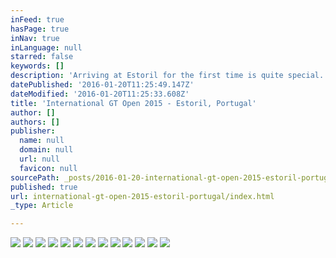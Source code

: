 ```yaml
---
inFeed: true
hasPage: true
inNav: true
inLanguage: null
starred: false
keywords: []
description: 'Arriving at Estoril for the first time is quite special.  Having watched F1 as a child there was something captivating about the circuit, maybe the elevation changes or the variety of corners, maybe the stunning backdrop, more than likely the combination of all of that.  Estoril is in a beautiful part of the world, the weather was spectacular, the crowd fantastic and the racing, even better!'
datePublished: '2016-01-20T11:25:49.147Z'
dateModified: '2016-01-20T11:25:33.608Z'
title: 'International GT Open 2015 - Estoril, Portugal'
author: []
authors: []
publisher:
  name: null
  domain: null
  url: null
  favicon: null
sourcePath: _posts/2016-01-20-international-gt-open-2015-estoril-portugal.md
published: true
url: international-gt-open-2015-estoril-portugal/index.html
_type: Article

---
```

![](https://the-grid-user-content.s3-us-west-2.amazonaws.com/2c51d073-2fc5-49e4-8d5d-0074f7e0243a.jpg)
![](https://the-grid-user-content.s3-us-west-2.amazonaws.com/201be18b-5e1c-45f9-be63-177e8ea82725.jpg)
![](https://the-grid-user-content.s3-us-west-2.amazonaws.com/035ec1b7-ee8b-447f-953a-2afa1b1e4d03.jpg)
![](https://the-grid-user-content.s3-us-west-2.amazonaws.com/b2665f10-89e1-4f0f-8b8c-ef05fa90ed75.jpg)
![](https://the-grid-user-content.s3-us-west-2.amazonaws.com/346f643d-7cfd-4a7f-8e9c-29078feb8fe3.jpg)
![](https://the-grid-user-content.s3-us-west-2.amazonaws.com/7647fb47-47c8-4291-a9a6-5360f80fc8f3.jpg)
![](https://the-grid-user-content.s3-us-west-2.amazonaws.com/7b0685ba-aae3-4196-802e-ae0426df341a.jpg)
![](https://the-grid-user-content.s3-us-west-2.amazonaws.com/f9e45b5d-08c5-460d-b322-62b6f5b5a0fa.jpg)
![](https://the-grid-user-content.s3-us-west-2.amazonaws.com/1d2c859e-eb05-46d5-81ee-0ad0cc54c545.jpg)
![](https://the-grid-user-content.s3-us-west-2.amazonaws.com/1f211114-925e-4f6c-a515-dda237e89cfb.jpg)
![](https://the-grid-user-content.s3-us-west-2.amazonaws.com/45f119d8-ae75-41b4-85e3-a673d44910ab.jpg)
![](https://the-grid-user-content.s3-us-west-2.amazonaws.com/023c427e-9fea-4e2b-94be-179440708a4c.jpg)
![](https://the-grid-user-content.s3-us-west-2.amazonaws.com/a8618277-f3d2-4340-9274-0d64c2ce37d1.jpg)